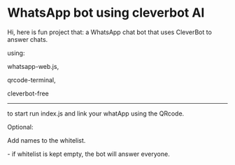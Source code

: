 # WhatsApp bot using cleverbot AI

Hi, here is fun project that:
a WhatsApp chat bot that uses CleverBot to answer chats.

using:

whatsapp-web.js, 

qrcode-terminal, 

cleverbot-free
__________________________________________________________________________________________________________________________
to start run index.js and link your whatApp using the QRcode.


Optional:

Add names to the whitelist. 

\- if whitelist is kept empty, the bot will answer everyone.

